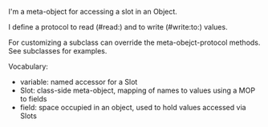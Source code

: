 I'm a meta-object for accessing a slot in an Object. I define a protocol to read (#read:) and to write (#write:to:) values. For customizing a subclass can override the meta-obejct-protocol methods. See subclasses for examples.Vocabulary:- variable: named accessor for a Slot- Slot: class-side meta-object, mapping of names to values using a MOP to fields- field: space occupied in an object, used to hold values accessed via Slots